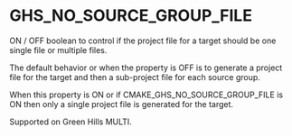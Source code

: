   

# GHS_NO_SOURCE_GROUP_FILE  
ON / OFF boolean to control if the project file for a target should
be one single file or multiple files.  

The default behavior or when the property is OFF is to generate a project
file for the target and then a sub-project file for each source group.  

When this property is ON or if CMAKE_GHS_NO_SOURCE_GROUP_FILE
is ON then only a single project file is generated for the target.  

Supported on Green Hills MULTI.  

